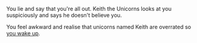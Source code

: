 You lie and say that you're all out. Keith the Unicorns looks at you suspiciously and says he doesn't believe you.

You feel awkward and realise that unicorns named Keith are overrated so [you wake up](../existence/existence.md).
